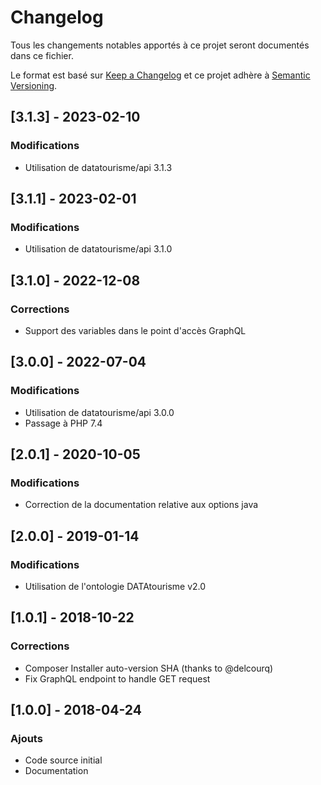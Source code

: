 # Changelog
Tous les changements notables apportés à ce projet seront documentés dans ce fichier.

Le format est basé sur [Keep a Changelog](http://keepachangelog.com/fr/1.0.0/)
et ce projet adhère à [Semantic Versioning](http://semver.org/spec/v2.0.0.html).

## [3.1.3] - 2023-02-10

### Modifications
- Utilisation de datatourisme/api 3.1.3

## [3.1.1] - 2023-02-01

### Modifications
- Utilisation de datatourisme/api 3.1.0

## [3.1.0] - 2022-12-08

### Corrections
- Support des variables dans le point d'accès GraphQL

## [3.0.0] - 2022-07-04

### Modifications
- Utilisation de datatourisme/api 3.0.0
- Passage à PHP 7.4

## [2.0.1] - 2020-10-05

### Modifications
- Correction de la documentation relative aux options java

## [2.0.0] - 2019-01-14

### Modifications
- Utilisation de l'ontologie DATAtourisme v2.0

## [1.0.1] - 2018-10-22

### Corrections
- Composer Installer auto-version SHA (thanks to @delcourq)
- Fix GraphQL endpoint to handle GET request

## [1.0.0] - 2018-04-24

### Ajouts
- Code source initial
- Documentation






